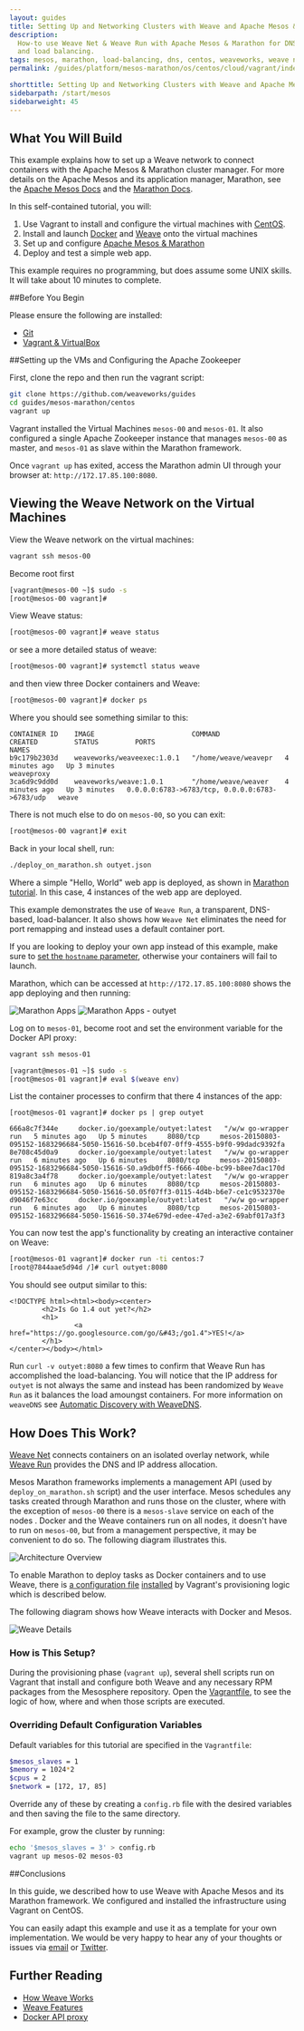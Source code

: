 ```yaml
---
layout: guides
title: Setting Up and Networking Clusters with Weave and Apache Mesos & Marathon on CentOS
description:
  How-to use Weave Net & Weave Run with Apache Mesos & Marathon for DNS service discovery
  and load balancing.
tags: mesos, marathon, load-balancing, dns, centos, weaveworks, weave network
permalink: /guides/platform/mesos-marathon/os/centos/cloud/vagrant/index.html

shorttitle: Setting Up and Networking Clusters with Weave and Apache Mesos & Marathon on CentOS
sidebarpath: /start/mesos
sidebarweight: 45
---
```


## What You Will Build


This example explains how to set up a Weave network to connect containers with the Apache Mesos & Marathon cluster manager. For more details on the Apache Mesos and its application manager, Marathon, see the [Apache Mesos Docs](http://mesos.apache.org/documentation/latest/) and the [Marathon Docs](https://mesosphere.github.io/marathon/).

In this self-contained tutorial, you will:

1. Use Vagrant to install and configure the virtual machines with [CentOS](http://centos.org/).
2. Install and launch [Docker](http://docker.com) and [Weave](http://weave.works) onto the virtual machines
3. Set up and configure [Apache Mesos & Marathon](https://mesosphere.github.io/marathon/)
4. Deploy and test a simple web app.

This example requires no programming, but does assume some UNIX skills. It will take about 10 minutes to complete. 

##Before You Begin

Please ensure the following are installed:

* [Git](http://git-scm.com/downloads)
* [Vagrant & VirtualBox](/guides/about/vagrant.html)

##Setting up the VMs and Configuring the Apache Zookeeper

First, clone the repo and then run the vagrant script:

~~~ bash
git clone https://github.com/weaveworks/guides
cd guides/mesos-marathon/centos
vagrant up
~~~

Vagrant installed the Virtual Machines `mesos-00` and `mesos-01`. It also configured a single Apache Zookeeper instance that manages `mesos-00` as master, and `mesos-01` as slave within the Marathon framework.

Once `vagrant up` has exited, access the Marathon admin UI through your browser at: `http://172.17.85.100:8080`.

## Viewing the Weave Network on the Virtual Machines

View the Weave network on the virtual machines:

~~~ bash
vagrant ssh mesos-00
~~~

Become root first

~~~ bash
[vagrant@mesos-00 ~]$ sudo -s
[root@mesos-00 vagrant]#
~~~

View Weave status:

~~~ bash
[root@mesos-00 vagrant]# weave status
~~~

or see a more detailed status of weave:

~~~ bash
[root@mesos-00 vagrant]# systemctl status weave
~~~

and then view three Docker containers and Weave:

~~~ bash
[root@mesos-00 vagrant]# docker ps
~~~

Where you should see something similar to this:

    CONTAINER ID    IMAGE                        COMMAND                CREATED         STATUS         PORTS                                            NAMES
    b9c179b2303d    weaveworks/weaveexec:1.0.1   "/home/weave/weavepr   4 minutes ago   Up 3 minutes                                                    weaveproxy
    3ca6d9c9dd0d    weaveworks/weave:1.0.1       "/home/weave/weaver    4 minutes ago   Up 3 minutes   0.0.0.0:6783->6783/tcp, 0.0.0.0:6783->6783/udp   weave

There is not much else to do on `mesos-00`, so you can exit:

~~~ bash
[root@mesos-00 vagrant]# exit
~~~

Back in your local shell, run:

~~~ bash
./deploy_on_marathon.sh outyet.json
~~~

Where a simple "Hello, World" web app is deployed, as shown in [Marathon tutorial](http://open.mesosphere.com/intro-course/ex17.html).  In this case, 4 instances of the web app are deployed.

This example demonstrates the use of `Weave Run`, a transparent, DNS-based, load-balancer. It also shows how `Weave Net` eliminates the need for port remapping and instead uses a default container port.

<div class="alert alert-warning">
If you are looking to deploy your own app instead of this example, make sure to <a href="https://github.com/weaveworks/guides/blob/0b10b27f0559b8852c12b81b94034823c3816777/mesos-marathon/centos/outyet.json#L12">set the <code>hostname</code> parameter</a>, otherwise your containers will fail to launch.
</div>

Marathon, which can be accessed at `http://172.17.85.100:8080` shows the app deploying and then running:

![Marathon Apps](/guides/images/mesos-marathon/centos/marathon-1.png)
![Marathon Apps - outyet](/guides/images/mesos-marathon/centos/marathon-2.png)

Log on to `mesos-01`, become root and set the environment variable for the Docker API proxy:

~~~ bash
vagrant ssh mesos-01

[vagrant@mesos-01 ~]$ sudo -s
[root@mesos-01 vagrant]# eval $(weave env)
~~~

List the container processes to confirm that there 4 instances of the app:

    [root@mesos-01 vagrant]# docker ps | grep outyet
    
    666a8c7f344e     docker.io/goexample/outyet:latest   "/w/w go-wrapper run   5 minutes ago   Up 5 minutes     8080/tcp     mesos-20150803-095152-1683296684-5050-15616-S0.bceb4f07-0ff9-4555-b9f0-99dadc9392fa
    8e708c45d0a9     docker.io/goexample/outyet:latest   "/w/w go-wrapper run   6 minutes ago   Up 6 minutes     8080/tcp     mesos-20150803-095152-1683296684-5050-15616-S0.a9db0ff5-f666-40be-bc99-b8ee7dac170d
    819a8c3a4f78     docker.io/goexample/outyet:latest   "/w/w go-wrapper run   6 minutes ago   Up 6 minutes     8080/tcp     mesos-20150803-095152-1683296684-5050-15616-S0.05f07ff3-0115-4d4b-b6e7-ce1c9532370e
    d9046f7e63cc     docker.io/goexample/outyet:latest   "/w/w go-wrapper run   6 minutes ago   Up 6 minutes     8080/tcp     mesos-20150803-095152-1683296684-5050-15616-S0.374e679d-edee-47ed-a3e2-69abf017a3f3

You can now test the app's functionality by creating an interactive container on Weave:

~~~ bash
[root@mesos-01 vagrant]# docker run -ti centos:7
[root@7844aae5d94d /]# curl outyet:8080
~~~

You should see output similar to this:

    <!DOCTYPE html><html><body><center>
            <h2>Is Go 1.4 out yet?</h2>
            <h1>
                    <a href="https://go.googlesource.com/go/&#43;/go1.4">YES!</a>
            </h1>
    </center></body></html>


Run `curl -v outyet:8080` a few times to confirm that Weave Run has accomplished the load-balancing. You will notice that the IP address for `outyet` is not always the same and instead has been randomized by `Weave Run` as it balances the load amoungst containers. For more information on `weaveDNS` see [Automatic Discovery with WeaveDNS](http://docs.weave.works/weave/latest_release/weavedns.html).

## How Does This Work?

[Weave Net](/net) connects containers on an isolated overlay network, while [Weave Run](/run) provides the DNS and IP address allocation.

Mesos Marathon frameworks implements a management API (used by `deploy_on_marathon.sh` script) and the user interface. Mesos schedules any tasks created through Marathon and runs those on the cluster, where with the exception of `mesos-00` there is a `mesos-slave` service on each of the nodes . Docker and the Weave containers run on all nodes, it doesn't have to run on `mesos-00`, but from a management perspective, it may be convenient to do so. The following diagram illustrates this.

![Architecture Overview](/guides/images/mesos-marathon/centos/diagram-1.png)

To enable Marathon to deploy tasks as Docker containers and to use Weave, there is [a configuration file](https://github.com/weaveworks/guides/blob/0b10b27f0559b8852c12b81b94034823c3816777/mesos-marathon/centos/mesos-slave-containerizers.conf) [installed](https://github.com/weaveworks/guides/blob/0b10b27f0559b8852c12b81b94034823c3816777/mesos-marathon/centos/setup_and_launch_mesos_slave.sh#L7) by Vagrant's provisioning logic which is described below. 

The following diagram shows how Weave interacts with Docker and Mesos.

![Weave Details](/guides/images/mesos-marathon/centos/diagram-2.png)

### How is This Setup?

During the provisioning phase (`vagrant up`), several shell scripts run on Vagrant that install and configure both Weave and any necessary RPM packages from the Mesosphere repository. Open the [Vagrantfile](https://github.com/weaveworks/guides/blob/0b10b27f0559b8852c12b81b94034823c3816777/mesos-marathon/centos/Vagrantfile#L59-L82), to see the logic of how, where and when those scripts are executed.

### Overriding Default Configuration Variables

Default variables for this tutorial are specified in the `Vagrantfile`:

~~~ bash
$mesos_slaves = 1
$memory = 1024*2
$cpus = 2
$network = [172, 17, 85]
~~~


Override any of these by creating a `config.rb` file with the desired variables and then saving the file to the same directory.

For example, grow the cluster by running:

~~~ bash
echo '$mesos_slaves = 3' > config.rb
vagrant up mesos-02 mesos-03
~~~

##Conclusions

In this guide, we described how to use Weave with Apache Mesos and its Marathon framework. We configured and installed the infrastructure using Vagrant on CentOS. 

You can easily adapt this example and use it as a template for your own implementation. We would be very happy to hear any of your thoughts or issues via [email](mailto:help@weave.works) or [Twitter](https://twitter.com/weaveworks).

## Further Reading

 * [How Weave Works](http://docs.weave.works/weave/latest_release/how-it-works.html)
 * [Weave Features](http://docs.weave.works/weave/latest_release/features.html)
 * [Docker API proxy](http://docs.weave.works/weave/latest_release/proxy.html)



